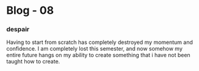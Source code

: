 # Blog - 08

### despair

Having to start from scratch has completely destroyed my momentum and confidence. I am completely lost this semester, and now somehow my entire future hangs on my ability to create something that i have not been taught how to create.